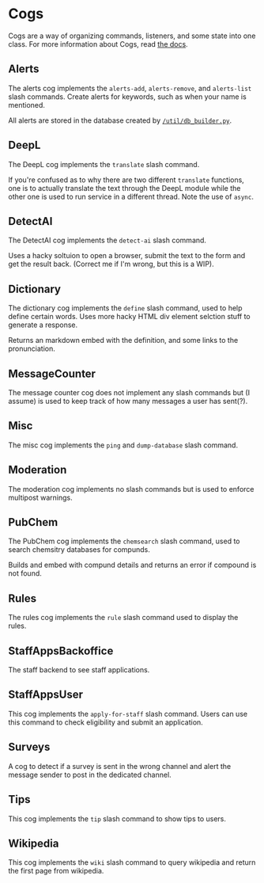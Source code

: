 # Cogs

Cogs are a way of organizing commands, listeners, and some state into one class. For more information about Cogs, read [the docs](https://discordpy.readthedocs.io/en/stable/ext/commands/cogs.html).

## Alerts

The alerts cog implements the `alerts-add`, `alerts-remove`, and `alerts-list` slash commands. Create alerts for keywords, such as when your name is mentioned.

All alerts are stored in the database created by [`/util/db_builder.py`](/util/db_builder.py). 

## DeepL

The DeepL cog implements the `translate` slash command.

If you're confused as to why there are two different `translate` functions, one is to actually translate the text through the DeepL module while the other one is used to run service in a different thread. Note the use of `async`.

## DetectAI
The DetectAI cog implements the `detect-ai` slash command.

Uses a hacky soltuion to open a browser, submit the text to the form and get the result back. (Correct me if I'm wrong, but this is a WIP).

## Dictionary
The dictionary cog implements the `define` slash command, used to help define certain words. Uses more hacky HTML div element selction stuff to generate a response.

Returns an markdown embed with the definition, and some links to the pronunciation. 

## MessageCounter
The message counter cog does not implement any slash commands but (I assume) is used to keep track of how many messages a user has sent(?).

## Misc
The misc cog implements the `ping` and `dump-database` slash command. 

## Moderation
The moderation cog implements no slash commands but is used to enforce multipost warnings. 

## PubChem
The PubChem cog implements the `chemsearch` slash command, used to search chemsitry databases for compunds.

Builds and embed with compund details and returns an error if compound is not found.

## Rules
The rules cog implements the `rule` slash command used to display the rules. 

## StaffAppsBackoffice
The staff backend to see staff applications. 

## StaffAppsUser
This cog implements the `apply-for-staff` slash command. Users can use this command to check eligibility and submit an application.

## Surveys
A cog to detect if a survey is sent in the wrong channel and alert the message sender to post in the dedicated channel.

## Tips
This cog implements the `tip` slash command to show tips to users.

## Wikipedia
This cog implements the `wiki` slash command to query wikipedia and return the first page from wikipedia. 